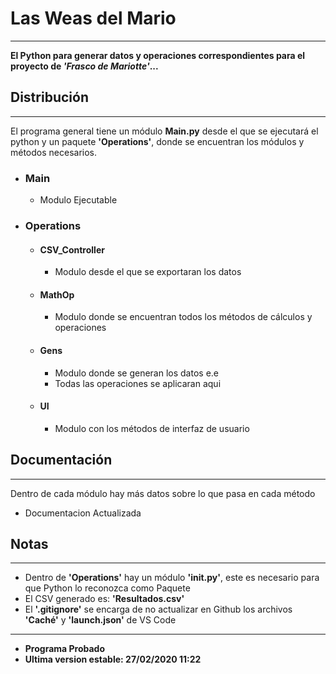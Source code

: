 # Las Weas del Mario
-------------------------------------------------------------------------------------------------------
**El Python para generar datos y operaciones correspondientes para el proyecto de *'Frasco de Mariotte'*...**

## Distribución
-------------------------------------------------------------------------------------------------------
El programa general tiene un módulo **Main.py** desde el que se ejecutará el python y un paquete **'Operations'**,
donde se encuentran los módulos y métodos necesarios.
- ### Main
    - Modulo Ejecutable
- ### Operations
  - #### CSV_Controller
      - Modulo desde el que se exportaran los datos
  - #### MathOp
      - Modulo donde se encuentran todos los métodos de cálculos y operaciones
  - #### Gens
      - Modulo donde se generan los datos e.e
      - Todas las operaciones se aplicaran aqui
  - #### UI
      - Modulo con los métodos de interfaz de usuario

## Documentación
---------------------------------------------------------------------------------------------------------
Dentro de cada módulo hay más datos sobre lo que pasa en cada método
- Documentacion Actualizada

## Notas
---------------------------------------------------------------------------------------------------------
- Dentro de **'Operations'** hay un módulo **'__init__.py'**, este es necesario para que Python lo reconozca como Paquete
- El CSV generado es: **'Resultados.csv'**
- El **'.gitignore'** se encarga de no actualizar en Github los archivos **'Caché'** y **'launch.json'** de VS Code 
---------------------------------------------------------------------------------------------------------

- **Programa Probado**
- **Ultima version estable: 27/02/2020 11:22**